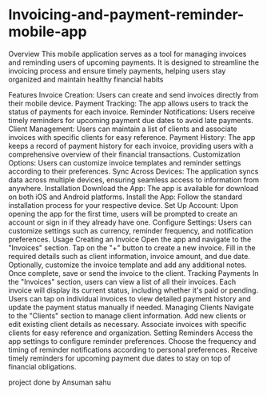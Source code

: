 # Invoicing-and-payment-reminder-mobile-app
Overview
This mobile application serves as a tool for managing invoices and reminding users of upcoming payments. It is designed to streamline the invoicing process and ensure timely payments, helping users stay organized and maintain healthy financial habits

Features
Invoice Creation: Users can create and send invoices directly from their mobile device.
Payment Tracking: The app allows users to track the status of payments for each invoice.
Reminder Notifications: Users receive timely reminders for upcoming payment due dates to avoid late payments.
Client Management: Users can maintain a list of clients and associate invoices with specific clients for easy reference.
Payment History: The app keeps a record of payment history for each invoice, providing users with a comprehensive overview of their financial transactions.
Customization Options: Users can customize invoice templates and reminder settings according to their preferences.
Sync Across Devices: The application syncs data across multiple devices, ensuring seamless access to information from anywhere.
Installation
Download the App: The app is available for download on both iOS and Android platforms.
Install the App: Follow the standard installation process for your respective device.
Set Up Account: Upon opening the app for the first time, users will be prompted to create an account or sign in if they already have one.
Configure Settings: Users can customize settings such as currency, reminder frequency, and notification preferences.
Usage
Creating an Invoice
Open the app and navigate to the "Invoices" section.
Tap on the "+" button to create a new invoice.
Fill in the required details such as client information, invoice amount, and due date.
Optionally, customize the invoice template and add any additional notes.
Once complete, save or send the invoice to the client.
Tracking Payments
In the "Invoices" section, users can view a list of all their invoices.
Each invoice will display its current status, including whether it's paid or pending.
Users can tap on individual invoices to view detailed payment history and update the payment status manually if needed.
Managing Clients
Navigate to the "Clients" section to manage client information.
Add new clients or edit existing client details as necessary.
Associate invoices with specific clients for easy reference and organization.
Setting Reminders
Access the app settings to configure reminder preferences.
Choose the frequency and timing of reminder notifications according to personal preferences.
Receive timely reminders for upcoming payment due dates to stay on top of financial obligations.


project done by Ansuman sahu 